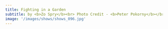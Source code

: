 ```yaml
---
title: Fighting in a Garden
subtitle: by <b>Zo Spry</b><br> Photo Credit - <b>Peter Pokorny</b></br>
image: '/images/shows/shows_096.jpg'
---
```

